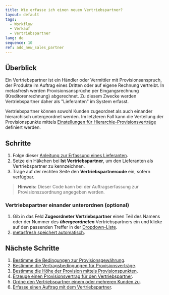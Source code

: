 ```yaml
---
title: Wie erfasse ich einen neuen Vertriebspartner?
layout: default
tags:
  - Workflow
  - Verkauf
  - Vertriebspartner
lang: de
sequence: 10
ref: add_new_sales_partner
---
```


## Überblick
Ein Vertriebspartner ist ein Händler oder Vermittler mit Provisionsanspruch, der Produkte im Auftrag eines Dritten oder auf eigene Rechnung vertreibt. In metasfresh werden Provisionsansprüche per Eingangsrechnung (Kreditorenrechnung) abgerechnet. Zu diesem Zwecke werden Vertriebspartner daher als "Lieferanten" im System erfasst.

Vertriebspartner können sowohl Kunden zugeordnet als auch einander hierarchisch untergeordnet werden. Im letzteren Fall kann die Verteilung der Provisionspunkte mittels [Einstellungen für Hierarchie-Provisionsverträge](Provisionsbedingungen_Details) definiert werden.

## Schritte
1. Folge dieser [Anleitung zur Erfassung eines Lieferanten](Neuer_Geschaeftspartner_Lieferant).
1. Setze ein Häkchen bei **Ist Vertriebspartner**, um den Lieferanten als Vertriebspartner zu kennzeichnen.
1. Trage auf der rechten Seite den **Vertriebspartnercode** ein, sofern verfügbar.
 >**Hinweis:** Dieser Code kann bei der Auftragserfassung zur Provisionszuordnung angegeben werden.

### <a name="vp-hierarchie">Vertriebspartner einander unterordnen (optional)</a>
1. Gib in das Feld **Zugeordneter Vertriebspartner** einen Teil des Namens oder der Nummer des ***übergeordneten*** Vertriebspartners ein und klicke auf den passenden Treffer in der <a href="Keyboard_Shortcuts_Liste#dropdown" title="Dynamisches Suchfeld (Autocomplete)">Dropdown-Liste</a>.
1. [metasfresh speichert automatisch](Speicheranzeige).

## Nächste Schritte
1. [Bestimme die Bedingungen zur Provisionsgewährung](Provisionsbedingungen_Details).
1. [Bestimme die Vertragsbedingungen für Provisionsverträge](Vertragsbedingungen_Provision_definieren).
1. [Bestimme die Höhe der Provision mittels Provisionspunkten](Provisionspunkte_Preis).
1. [Erzeuge einen Provisionsvertrag für den Vertriebspartner](Provisionsvertrag_erzeugen).
1. [Ordne den Vertriebspartner einem oder mehreren Kunden zu](Vertriebspartner_Kunden_zuordnen).
1. [Erfasse einen Auftrag mit dem Vertriebspartner](Auftrag_erfassen_Vertriebspartner).
